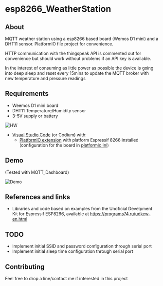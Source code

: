 # esp8266_WeatherStation

## About
MQTT weather station using a esp8266 based board (Wemos D1 mini) and a DHT11 sensor. PlatformIO file project for convenience.

HTTP communication with the thingspeak API is commented out for convenience but should work without problems if an API key is available.

In the interest of consuming as little power as possible the device is going into deep sleep and reset every 15mins to update the MQTT broker with new temperature and pressure readings

## Requirements
+ Weemos D1 mini board
+ DHT11 Temperature/Humidity sensor
+ 3-5V supply or battery

![HW](HW.jpg)

+ [Visual Studio Code](https://code.visualstudio.com/) (or Codium) with:
    + [PlatformIO extension](https://platformio.org/) with platform Espressif 8266 installed (configuration for the board in [platformio.ini](platformio.ini))

## Demo
(Tested with MQTT_Dashboard)

![Demo](Demo.gif)

## References and links
+ Libraries and code based on examples from the Unoficial Develpment Kit for Espressif ESP8266, available at https://programs74.ru/udkew-en.html

## TODO
+ Implement initial SSID and password configuration through serial port
+ Implement initial sleep time configuration through serial port

## Contributing 
Feel free to drop a line/contact me if interested in this project